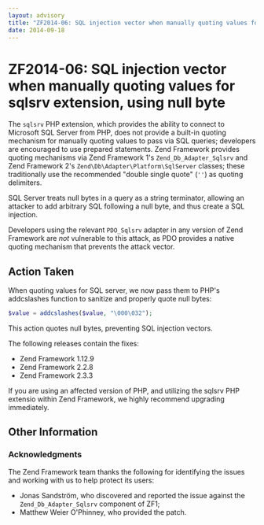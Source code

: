 ```yaml
---
layout: advisory
title: "ZF2014-06: SQL injection vector when manually quoting values for sqlsrv extension, using null byte"
date: 2014-09-18
---
```


# ZF2014-06: SQL injection vector when manually quoting values for sqlsrv extension, using null byte

The `sqlsrv` PHP extension, which provides the ability to connect to Microsoft
SQL Server from PHP, does not provide a built-in quoting mechanism for manually
quoting values to pass via SQL queries; developers are encouraged to use
prepared statements. Zend Framework provides quoting mechanisms via Zend
Framework 1's `Zend_Db_Adapter_Sqlsrv` and Zend Framework 2's
`Zend\Db\Adapter\Platform\SqlServer` classes; these traditionally use the
recommended "double single quote" (`''`) as quoting delimiters.

SQL Server treats null bytes in a query as a string terminator, allowing an
attacker to add arbitrary SQL following a null byte, and thus create a SQL
injection.

Developers using the relevant `PDO_Sqlsrv` adapter in any version of Zend
Framework are _not_ vulnerable to this attack, as PDO provides a native quoting
mechanism that prevents the attack vector.

## Action Taken

When quoting values for SQL server, we now pass them to PHP's addcslashes function to sanitize and properly quote null bytes:

```php
$value = addcslashes($value, "\000\032");
```

This action quotes null bytes, preventing SQL injection vectors.

The following releases contain the fixes:

- Zend Framework 1.12.9
- Zend Framework 2.2.8
- Zend Framework 2.3.3

If you are using an affected version of PHP, and utilizing the sqlsrv PHP extensio within Zend Framework, we highly recommend upgrading immediately.

## Other Information

### Acknowledgments

The Zend Framework team thanks the following for identifying the issues and working with us to help protect its users:

- Jonas Sandström, who discovered and reported the issue against the
  `Zend_Db_Adapter_Sqlsrv` component of ZF1;
- Matthew Weier O'Phinney, who provided the patch.
